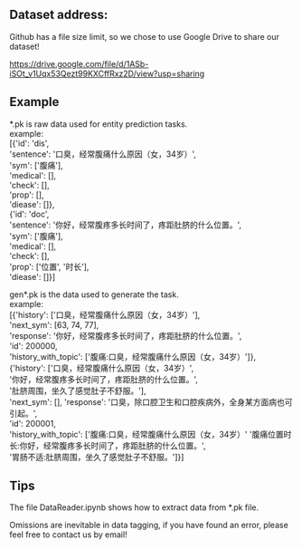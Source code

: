 ## Dataset address:  
Github has a file size limit, so we chose to use Google Drive to share our dataset!  

https://drive.google.com/file/d/1ASb-iSOt_v1Uqx53Qezt99KXCffRxz2D/view?usp=sharing

## Example
*.pk is raw data used for entity prediction tasks.  
example:  
  [{'id': 'dis',  
    'sentence': '口臭，经常腹痛什么原因（女，34岁）',  
    'sym': ['腹痛'],  
    'medical': [],  
    'check': [],  
    'prop': [],  
    'diease': []},  
   {'id': 'doc',  
    'sentence': '你好，经常腹疼多长时间了，疼距肚脐的什么位置。',  
    'sym': ['腹痛'],  
    'medical': [],  
    'check': [],  
    'prop': ['位置', '时长'],  
    'diease': []}]  


gen*.pk is the data used to generate the task.  
example:  
  [{'history': ['口臭，经常腹痛什么原因（女，34岁）'],  
    'next_sym': [63, 74, 77],  
    'response': '你好，经常腹疼多长时间了，疼距肚脐的什么位置。',  
    'id': 200000,  
    'history_with_topic': ['腹痛:口臭，经常腹痛什么原因（女，34岁）']},  
   {'history': ['口臭，经常腹痛什么原因（女，34岁）',  
     '你好，经常腹疼多长时间了，疼距肚脐的什么位置。',  
     '肚脐周围，坐久了感觉肚子不舒服。'],  
    'next_sym': [],
    'response': '口臭，除口腔卫生和口腔疾病外，全身某方面病也可引起。',  
    'id': 200001,  
    'history_with_topic': ['腹痛:口臭，经常腹痛什么原因（女，34岁）' 
     '腹痛位置时长:你好，经常腹疼多长时间了，疼距肚脐的什么位置。',  
     '胃肠不适:肚脐周围，坐久了感觉肚子不舒服。']}]  


## Tips
The file DataReader.ipynb shows how to extract data from *.pk file.  

Omissions are inevitable in data tagging, if you have found an error, please feel free to contact us by email!  






















